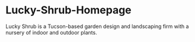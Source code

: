 # Lucky-Shrub-Homepage
Lucky Shrub is a Tucson-based garden design and landscaping firm with a nursery of indoor and outdoor plants.
